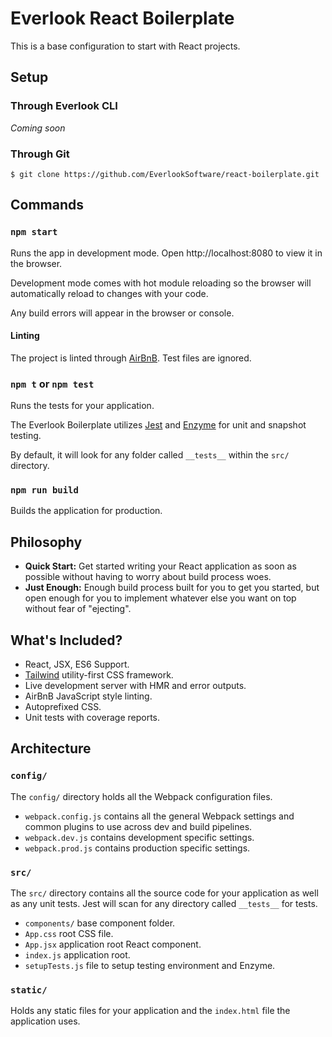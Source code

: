 # Everlook React Boilerplate

This is a base configuration to start with React projects.

## Setup

### Through Everlook CLI

_Coming soon_

### Through Git

`$ git clone https://github.com/EverlookSoftware/react-boilerplate.git`

## Commands

### `npm start`

Runs the app in development mode.
Open http://localhost:8080 to view it in the browser.

Development mode comes with hot module reloading so the browser will automatically reload to changes with your code.

Any build errors will appear in the browser or console.

#### Linting

The project is linted through [AirBnB](https://github.com/airbnb/javascript).  Test files are ignored.

### `npm t` or `npm test`

Runs the tests for your application.

The Everlook Boilerplate utilizes [Jest](https://jestjs.io/docs/en/getting-started) and [Enzyme](https://airbnb.io/enzyme/) for unit and snapshot testing.

By default, it will look for any folder called `__tests__` within the `src/` directory.

### `npm run build`

Builds the application for production.

## Philosophy

- **Quick Start:** Get started writing your React application as soon as possible without having to worry about build process woes.
- **Just Enough:** Enough build process built for you to get you started, but open enough for you to implement whatever else you want on top without fear of "ejecting".

## What's Included?

- React, JSX, ES6 Support.
- [Tailwind](https://tailwindcss.com/docs/what-is-tailwind/) utility-first CSS framework.
- Live development server with HMR and error outputs.
- AirBnB JavaScript style linting.
- Autoprefixed CSS.
- Unit tests with coverage reports.

## Architecture

### `config/`

The `config/` directory holds all the Webpack configuration files.

- `webpack.config.js` contains all the general Webpack settings and common plugins to use across dev and build pipelines.
- `webpack.dev.js` contains development specific settings.
- `webpack.prod.js` contains production specific settings.

### `src/`

The `src/` directory contains all the source code for your application as well as any unit tests.  Jest will scan for any directory called `__tests__` for tests.

- `components/` base component folder.
- `App.css` root CSS file.
- `App.jsx` application root React component.
- `index.js` application root.
- `setupTests.js` file to setup testing environment and Enzyme.

### `static/`

Holds any static files for your application and the `index.html` file the application uses.
